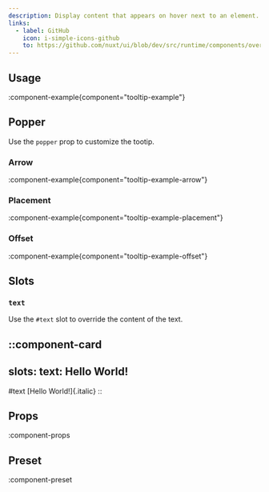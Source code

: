 ```yaml
---
description: Display content that appears on hover next to an element.
links:
  - label: GitHub
    icon: i-simple-icons-github
    to: https://github.com/nuxt/ui/blob/dev/src/runtime/components/overlays/Tooltip.vue
---
```


## Usage

:component-example{component="tooltip-example"}

## Popper

Use the `popper` prop to customize the tootip.

### Arrow

:component-example{component="tooltip-example-arrow"}

### Placement

:component-example{component="tooltip-example-placement"}

### Offset

:component-example{component="tooltip-example-offset"}

## Slots

### `text`

Use the `#text` slot to override the content of the text.

::component-card
---
slots:
  text: <span class="italic">Hello World!</span>
---

#text
  [Hello World!]{.italic}
::

## Props

:component-props

## Preset

:component-preset
